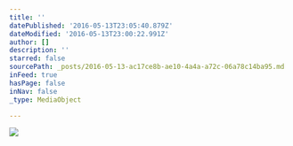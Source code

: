 ```yaml
---
title: ''
datePublished: '2016-05-13T23:05:40.879Z'
dateModified: '2016-05-13T23:00:22.991Z'
author: []
description: ''
starred: false
sourcePath: _posts/2016-05-13-ac17ce8b-ae10-4a4a-a72c-06a78c14ba95.md
inFeed: true
hasPage: false
inNav: false
_type: MediaObject

---
```

![](https://the-grid-user-content.s3-us-west-2.amazonaws.com/839ce03a-696b-4c69-98c7-d10e4243492d.jpg)